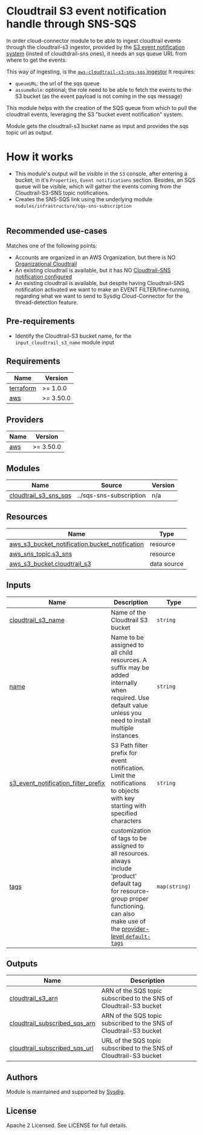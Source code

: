 # Cloudtrail S3 event notification handle through SNS-SQS

In order cloud-connector module to be able to ingest cloudtrail events through the cloudtrail-s3 ingestor, provided by the [S3 event notification system](https://docs.aws.amazon.com/AmazonS3/latest/userguide/notification-how-to-event-types-and-destinations.html#amazon-sns-topic) (insted of cloudtdrail-sns ones), it needs an sqs queue URL from where to get the events.

This way of ingesting, is the [`aws-cloudtrail-s3-sns-sqs` ingestor](https://charts.sysdig.com/charts/cloud-connector/#ingestors)
It requires:
 - `queueURL`: the url of the sqs queue
 - `assumeRole`: optional; the role need to be able to fetch the events to the S3 bucket (as the event payload is not coming in the sqs message)

This module helps with the creation of the SQS queue from which to pull the cloudtrail events, leveraging the S3 "bucket event notification" system.

Module gets the cloudtrail-s3 bucket name as input and provides the sqs topic url as output.

# How it works

- This module's output will be visible in the `S3` console, after entering a bucket, in it's `Properties`, `Event notifications` section.
Besides, an SQS queue will be visible, which will gather the events coming from the Cloudtrail-S3-SNS topic notifications.
- Creates the SNS-SQS link using the underlying module `modules/infrastructure/sqs-sns-subscription`<br/><br/>

## Recommended use-cases

Matches one of the following points:

- Accounts are organized in an AWS Organization, but there is NO [Organizational Cloudtrail](https://docs.aws.amazon.com/awscloudtrail/latest/userguide/creating-trail-organization.html)
- An existing cloudtrail is available, but it has NO
[Cloudtrail-SNS notification configured](https://docs.aws.amazon.com/awscloudtrail/latest/userguide/configure-sns-notifications-for-cloudtrail.html?icmpid=docs_console_unmapped)
- An existing cloudtrail is available, but despite having Cloudtrail-SNS notification activated we want to make an
EVENT FILTER/fine-tunning, regarding what we want to send to Sysdig Cloud-Connector for the thread-detection feature.

## Pre-requirements
- Identify the Cloudtrail-S3 bucket name, for the `input_cloudtrail_s3_name` module input
<!--
- SNS must be created in the same region as Cloudtrail. Adjust `var.region` or your aws credentials region.
-->


<!-- BEGINNING OF PRE-COMMIT-TERRAFORM DOCS HOOK -->
## Requirements

| Name | Version |
|------|---------|
| <a name="requirement_terraform"></a> [terraform](#requirement\_terraform) | >= 1.0.0 |
| <a name="requirement_aws"></a> [aws](#requirement\_aws) | >= 3.50.0 |

## Providers

| Name | Version |
|------|---------|
| <a name="provider_aws"></a> [aws](#provider\_aws) | >= 3.50.0 |

## Modules

| Name | Source | Version |
|------|--------|---------|
| <a name="module_cloudtrail_s3_sns_sqs"></a> [cloudtrail\_s3\_sns\_sqs](#module\_cloudtrail\_s3\_sns\_sqs) | ../sqs-sns-subscription | n/a |

## Resources

| Name | Type |
|------|------|
| [aws_s3_bucket_notification.bucket_notification](https://registry.terraform.io/providers/hashicorp/aws/latest/docs/resources/s3_bucket_notification) | resource |
| [aws_sns_topic.s3_sns](https://registry.terraform.io/providers/hashicorp/aws/latest/docs/resources/sns_topic) | resource |
| [aws_s3_bucket.cloudtrail_s3](https://registry.terraform.io/providers/hashicorp/aws/latest/docs/data-sources/s3_bucket) | data source |

## Inputs

| Name | Description | Type | Default | Required |
|------|-------------|------|---------|:--------:|
| <a name="input_cloudtrail_s3_name"></a> [cloudtrail\_s3\_name](#input\_cloudtrail\_s3\_name) | Name of the Cloudtrail S3 bucket | `string` | n/a | yes |
| <a name="input_name"></a> [name](#input\_name) | Name to be assigned to all child resources. A suffix may be added internally when required. Use default value unless you need to install multiple instances | `string` | `"sfc"` | no |
| <a name="input_s3_event_notification_filter_prefix"></a> [s3\_event\_notification\_filter\_prefix](#input\_s3\_event\_notification\_filter\_prefix) | S3 Path filter prefix for event notification. Limit the notifications to objects with key starting with specified characters | `string` | `""` | no |
| <a name="input_tags"></a> [tags](#input\_tags) | customization of tags to be assigned to all resources. <br/>always include 'product' default tag for resource-group proper functioning.<br/>can also make use of the [provider-level `default-tags`](https://registry.terraform.io/providers/hashicorp/aws/latest/docs#default_tags) | `map(string)` | <pre>{<br>  "product": "sysdig-secure-for-cloud"<br>}</pre> | no |

## Outputs

| Name | Description |
|------|-------------|
| <a name="output_cloudtrail_s3_arn"></a> [cloudtrail\_s3\_arn](#output\_cloudtrail\_s3\_arn) | ARN of the SQS topic subscribed to the SNS of Cloudtrail-S3 bucket |
| <a name="output_cloudtrail_subscribed_sqs_arn"></a> [cloudtrail\_subscribed\_sqs\_arn](#output\_cloudtrail\_subscribed\_sqs\_arn) | ARN of the SQS topic subscribed to the SNS of Cloudtrail-S3 bucket |
| <a name="output_cloudtrail_subscribed_sqs_url"></a> [cloudtrail\_subscribed\_sqs\_url](#output\_cloudtrail\_subscribed\_sqs\_url) | URL of the SQS topic subscribed to the SNS of Cloudtrail-S3 bucket |
<!-- END OF PRE-COMMIT-TERRAFORM DOCS HOOK -->

## Authors

Module is maintained and supported by [Sysdig](https://sysdig.com).

## License

Apache 2 Licensed. See LICENSE for full details.
